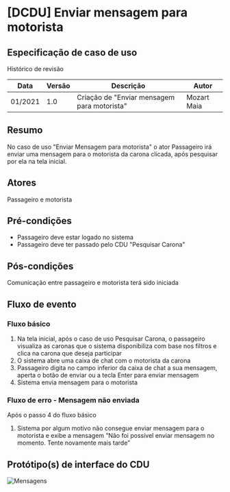 # [DCDU] Enviar mensagem para motorista
## Especificação de caso de uso

Histórico de revisão

| Data | Versão | Descrição | Autor |
|--|--|--|--|
| 01/2021 | 1.0 | Criação de "Enviar mensagem para motorista" | Mozart Maia |


## Resumo
No caso de uso "Enviar Mensagem para motorista" o ator Passageiro irá enviar uma mensagem para o motorista da carona clicada, após pesquisar por ela na tela inicial.

## Atores
Passageiro e motorista

## Pré-condições

 - Passageiro deve estar logado no sistema
 - Passageiro deve ter passado pelo CDU "Pesquisar Carona"

## Pós-condições
Comunicação entre passageiro e motorista terá sido iniciada

## Fluxo de evento
### Fluxo básico

 1. Na tela inicial, após o caso de uso Pesquisar Carona, o passageiro visualiza as caronas que o sistema disponibiliza com base nos filtros e clica na carona que deseja participar
 2. O sistema abre uma caixa de chat com o motorista da carona
 3. Passageiro digita no campo inferior da caixa de chat a sua mensagem, aperta o botão de enviar ou a tecla Enter para enviar mensagem
 4. Sistema envia mensagem para o motorista

### Fluxo de erro - Mensagem não enviada 
Após o passo 4 do fluxo básico

 1. Sistema por algum motivo não consegue enviar mensagem para o motorista e exibe a mensagem “Não foi possível enviar mensagem no momento. Tente novamente mais tarde”

## Protótipo(s) de interface do CDU

![Mensagens](https://user-images.githubusercontent.com/77278366/196989643-e8577d3d-0f46-4f20-8aee-1721a536f033.png)


